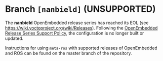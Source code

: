 # Branch `[nanbield]` (UNSUPPORTED)

The **nanbield** OpenEmbedded release series has reached its EOL (see
https://wiki.yoctoproject.org/wiki/Releases). Following the
[OpenEmbedded Release Series Support Policy](https://github.com/ros/meta-ros/wiki/Policies#openembedded-release-series-support),
the configuration is no longer built or updated.

Instructions for using `meta-ros` with supported releases of
OpenEmbedded and ROS can be found on the master branch of the repository.
